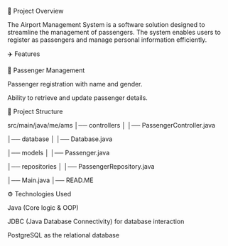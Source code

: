 📌 Project Overview

The Airport Management System is a software solution designed to streamline the management of passengers. The system enables users to register as passengers and manage personal information efficiently.

✈️ Features

🛂 Passenger Management

Passenger registration with name and gender.

Ability to retrieve and update passenger details.

📂 Project Structure

src/main/java/me/ams
│── controllers
│   │── PassengerController.java

│── database
│   │── Database.java

│── models
│   │── Passenger.java

│── repositories
│   │── PassengerRepository.java

│── Main.java
│── READ.ME

⚙️ Technologies Used

Java (Core logic & OOP)

JDBC (Java Database Connectivity) for database interaction

PostgreSQL as the relational database
